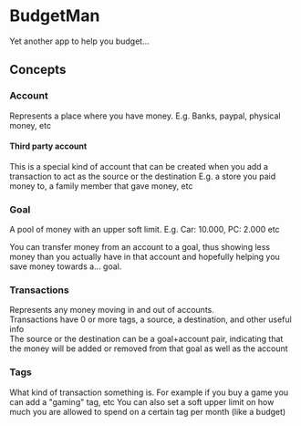 # BudgetMan

Yet another app to help you budget...


## Concepts

### Account 
Represents a place where you have money.
E.g. Banks, paypal, physical money, etc

#### Third party account
This is a special kind of account that can be created when you add a transaction to act as the source or the destination
E.g. a store you paid money to, a family member that gave money, etc

### Goal
A pool of money with an upper soft limit. E.g. Car: 10.000, PC: 2.000 etc

You can transfer money from an account to a goal, thus showing less money than you actually have in that account 
and hopefully helping you save money towards a... goal.

### Transactions
Represents any money moving in and out of accounts.  
Transactions have 0 or more tags, a source, a destination, and other useful info  
The source or the destination can be a goal+account pair, indicating that the money will be added or removed from that goal as well as the account

### Tags
What kind of transaction something is.
For example if you buy a game you can add a "gaming" tag, etc
You can also set a soft upper limit on how much you are allowed to spend on a certain tag per month (like a budget)
